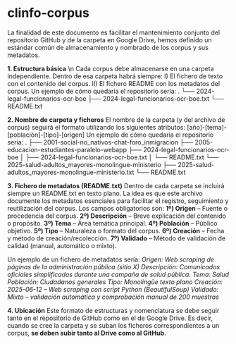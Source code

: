 # clinfo-corpus
La finalidad de este documento es facilitar el mantenimiento conjunto del repositorio GitHub y de la carpeta en Google Drive, hemos definido un estándar común de almacenamiento y nombrado de los corpus y sus metadatos.

**1. Estructura básica** \n
Cada corpus debe almacenarse en una carpeta independiente. Dentro de esa carpeta habrá siempre:
 I) El fichero de texto con el contenido del corpus.
 II) El fichero README con los metadatos del corpus.
Un ejemplo de cómo quedaría el repositorio sería:
  .
  └── 2024-legal-funcionarios-ocr-boe
            ├── 2024-legal-funcionarios-ocr-boe.txt
            └── README.txt


**2. Nombre de carpeta y ficheros**
El nombre de la carpeta (y del archivo de corpus) seguirá el formato utilizando los siguientes atributos:
[año]-[tema]-[población]-[tipo]-[origen]
Un ejemplo de cómo quedaría el repositorio sería:
  .
  ├── 2001-social-no_nativos-chat-foro_inmigracion
  ├── 2005-educacion-estudiantes-paralelo-webapp
  ├── 2024-legal-funcionarios-ocr-boe
  │         ├── 2024-legal-funcionarios-ocr-boe.txt
  │         └── README.txt
  └── 2025-salud-adultos_mayores-monolingue-ministerio
             ├── 2025-salud-adultos_mayores-monolingue-ministerio.txt
             └── README.txt


**3. Fichero de metadatos (README.txt)**
Dentro de cada carpeta se incluirá siempre un README.txt en texto plano. La idea es que este archivo documente los metadatos esenciales para facilitar el registro, seguimiento y reutilización del corpus.
Los campos obligatorios son:
  **1º) Origen** – Fuente o procedencia del corpus.
  **2º) Descripción** – Breve explicación del contenido o propósito.
  **3º) Tema** – Área temática principal.
  **4º) Población** – Público objetivo.
  **5º) Tipo** – Naturaleza o formato del corpus.
  **6º) Creación** – Fecha y método de creación/recolección.
  **7º) Validado** – Método de validación de calidad (manual, automático o mixto).

Un ejemplo de un fichero de metadatos sería:
  _Origen: Web scraping de páginas de la administración pública (sitio X)
  Descripción: Comunicados oficiales simplificados durante una campaña de salud pública.
  Tema: Salud
  Población: Ciudadanos generales
  Tipo: Monolingüe texto plano
  Creación: 2025-06-12 – Web scraping con script Python (BeautifulSoup)
  Validado: Mixto – validación automática y comprobación manual de 200 muestras_


**4. Ubicación**
Este formato de estructuras y nomenclatura se debe seguir tanto en el repositorio de GitHub como en el de Google Drive. Es decir, cuando se cree la carpeta y se suban los ficheros correspondientes a un corpus, **se deben subir tanto al Drive como al GitHub.**

